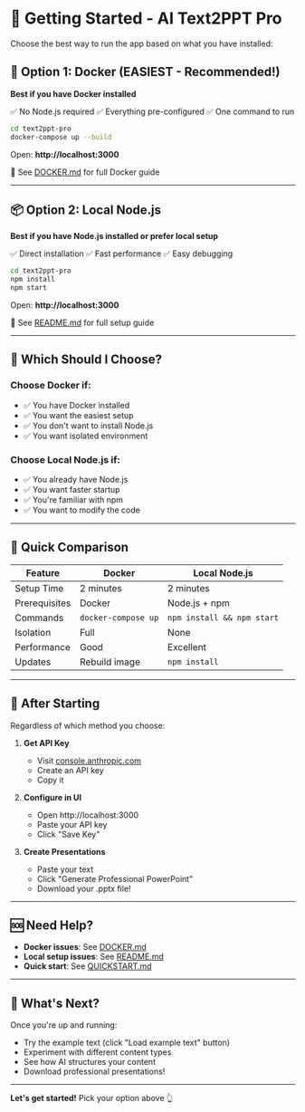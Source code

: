 # 🎯 Getting Started - AI Text2PPT Pro

Choose the best way to run the app based on what you have installed:

## 🐳 Option 1: Docker (EASIEST - Recommended!)

**Best if you have Docker installed**

✅ No Node.js required
✅ Everything pre-configured
✅ One command to run

```bash
cd text2ppt-pro
docker-compose up --build
```

Open: **http://localhost:3000**

📖 See [DOCKER.md](DOCKER.md) for full Docker guide

---

## 📦 Option 2: Local Node.js

**Best if you have Node.js installed or prefer local setup**

✅ Direct installation
✅ Fast performance
✅ Easy debugging

```bash
cd text2ppt-pro
npm install
npm start
```

Open: **http://localhost:3000**

📖 See [README.md](README.md) for full setup guide

---

## 🤔 Which Should I Choose?

### Choose Docker if:
- ✅ You have Docker installed
- ✅ You want the easiest setup
- ✅ You don't want to install Node.js
- ✅ You want isolated environment

### Choose Local Node.js if:
- ✅ You already have Node.js
- ✅ You want faster startup
- ✅ You're familiar with npm
- ✅ You want to modify the code

---

## 🚀 Quick Comparison

| Feature | Docker | Local Node.js |
|---------|--------|---------------|
| Setup Time | 2 minutes | 2 minutes |
| Prerequisites | Docker | Node.js + npm |
| Commands | `docker-compose up` | `npm install && npm start` |
| Isolation | Full | None |
| Performance | Good | Excellent |
| Updates | Rebuild image | `npm install` |

---

## 📝 After Starting

Regardless of which method you choose:

1. **Get API Key**
   - Visit [console.anthropic.com](https://console.anthropic.com/)
   - Create an API key
   - Copy it

2. **Configure in UI**
   - Open http://localhost:3000
   - Paste your API key
   - Click "Save Key"

3. **Create Presentations**
   - Paste your text
   - Click "Generate Professional PowerPoint"
   - Download your .pptx file!

---

## 🆘 Need Help?

- **Docker issues**: See [DOCKER.md](DOCKER.md)
- **Local setup issues**: See [README.md](README.md)
- **Quick start**: See [QUICKSTART.md](QUICKSTART.md)

---

## 🎉 What's Next?

Once you're up and running:
- Try the example text (click "Load example text" button)
- Experiment with different content types
- See how AI structures your content
- Download professional presentations!

---

**Let's get started!** Pick your option above 👆
